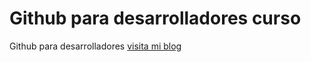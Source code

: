 # Github para desarrolladores curso
Github para desarrolladores
[visita mi blog](http://diegog.html)
